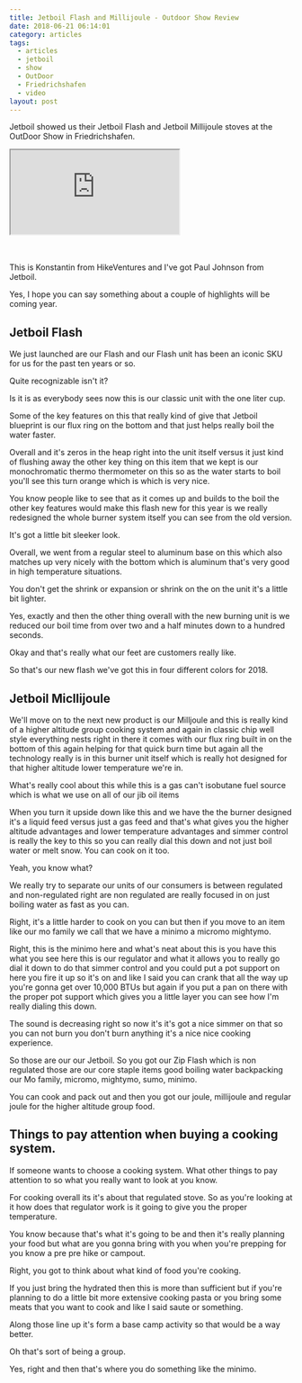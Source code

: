 ```yaml
---
title: Jetboil Flash and Millijoule - Outdoor Show Review
date: 2018-06-21 06:14:01
category: articles
tags:
  - articles
  - jetboil
  - show
  - OutDoor
  - Friedrichshafen
  - video
layout: post
---
```


Jetboil showed us their Jetboil Flash and Jetboil Millijoule stoves at the OutDoor Show in Friedrichshafen.

<div class="embed-responsive embed-responsive-16by9">
    <iframe class="embed-responsive-item" src="https://www.youtube.com/embed/f2vcnyJ1naQ"></iframe>
</div>
<br>
<!--more-->
<br>

This is Konstantin from HikeVentures and I've got Paul Johnson from Jetboil.

Yes, I hope you can say something about a couple of highlights will be coming year.

## Jetboil Flash

We just launched are our Flash and our Flash unit has been an iconic SKU for us for the past ten years or so.

Quite recognizable isn't it?

Is it is as everybody sees now this is our classic unit with the one liter cup.

Some of the key features on this that really kind of give that Jetboil blueprint is our flux ring on the bottom and that just helps really boil the water faster.

Overall and it's zeros in the heap right into the unit itself versus it just kind of flushing away
the other key thing on this item that we kept is our monochromatic thermo thermometer on this so as the water starts to boil you'll see this turn orange which is which is very nice.

You know people like to see that as it comes up and builds to the boil the other key features would make this flash new for this year is we really redesigned the whole burner system itself you can see from the old version.

It's got a little bit sleeker look.

Overall, we went from a regular steel to aluminum base on this which also matches up very nicely with the bottom which is aluminum that's very good in high temperature situations.

You don't get the shrink or expansion or shrink on the on the unit it's a little bit lighter.

Yes, exactly and then the other thing overall with the new burning unit is we reduced our boil time from over two and a half minutes down to a hundred seconds.

Okay and that's really what our feet are customers really like.

So that's our new flash we've got this in four different colors for 2018.

## Jetboil Micllijoule

We'll move on to the next new product is our Milljoule and this is really kind of a higher altitude group cooking system and again in classic chip well style everything nests right in there it comes with our flux ring built in on the bottom of this again helping for that quick burn time but again all the technology really is in this burner unit itself which is really hot designed for that higher altitude lower temperature we're in.

What's really cool about this while this is a gas can't isobutane fuel source which is what we use on all of our jib oil items

When you turn it upside down like this and we have the the burner designed it's a liquid feed versus just a gas feed and that's what gives you the higher altitude advantages and lower temperature advantages and simmer control is really the key to this so you can really dial this down and not just boil water or melt snow. You can cook on it too.

Yeah, you know what?

We really try to separate our units of our consumers is between regulated and non-regulated right are non regulated are really focused in on just boiling water as fast as you can.

Right, it's a little harder to cook on you can but then if you move to an item like our mo family we call that we have a minimo a micromo mightymo.

Right, this is the minimo here and what's neat about this is you have this what you see here this is our regulator and what it allows you to really go dial it down to do that simmer control and you could put a pot support on here you fire it up so it's on and like I said you can crank that all the way up you're gonna get over 10,000 BTUs but again if you put a pan on there with the proper pot support which gives you a little layer you can see how I'm really dialing this down.

The sound is decreasing right so now it's it's got a nice simmer on that so you can not burn you don't burn anything it's a nice nice cooking experience.

So those are our our Jetboil. So you got our Zip Flash which is non regulated those are our core staple items good boiling water backpacking our Mo family, micromo, mightymo, sumo, minimo.

You can cook and pack out and then you got our joule, millijoule and regular joule for the higher altitude group food.

## Things to pay attention when buying a cooking system.

If someone wants to choose a cooking system. What other things to pay attention to so what you really want to look at you know.

For cooking overall its it's about that regulated stove. So as you're looking at it how does that regulator work is it going to give you the proper temperature.

You know because that's what it's going to be and then it's really planning your food but what are you gonna bring with you when you're prepping for you know a pre pre hike or campout.

Right, you got to think about what kind of food you're cooking.

If you just bring the hydrated then this is more than sufficient but if you're planning to do a
little bit more extensive cooking pasta or you bring some meats that you want to
cook and like I said saute or something.

Along those line up it's form a base camp activity so that would be a way better.

Oh that's sort of being a group.

Yes, right and then that's where you do something like the minimo.
